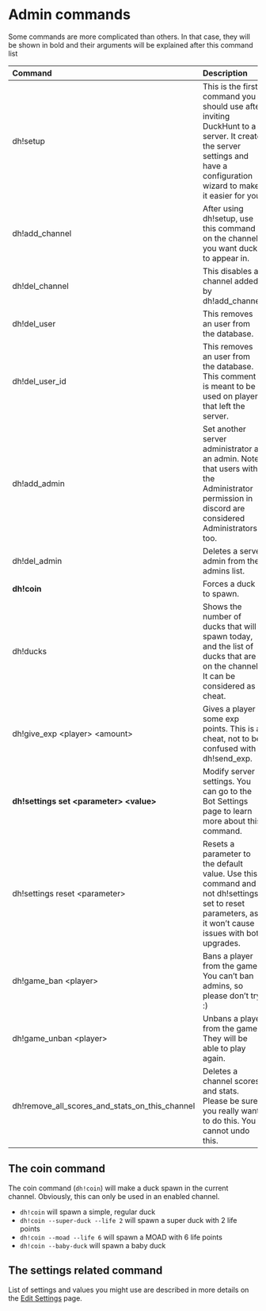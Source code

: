 # Admin commands

Some commands are more complicated than others. In that case, they will be shown in bold and their arguments will be explained after this command list

| Command | Description |
| :--- | :--- |
| dh!setup | This is the first command you should use after inviting DuckHunt to a server. It create the server settings and have a configuration wizard to make it easier for you. |
| dh!add\_channel | After using dh!setup, use this command on the channels you want ducks to appear in. |
| dh!del\_channel | This disables a channel added by dh!add\_channel. |
| dh!del\_user | This removes an user from the database. |
| dh!del\_user\_id | This removes an user from the database. This comment is meant to be used on players that left the server. |
| dh!add\_admin | Set another server administrator as an admin. Note that users with the Administrator permission in discord are considered Administrators too. |
| dh!del\_admin | Deletes a server admin from the admins list. |
| **dh!coin** | Forces a duck to spawn. |
| dh!ducks | Shows the number of ducks that will spawn today, and the list of ducks that are on the channel. It can be considered as a cheat. |
| dh!give\_exp &lt;player&gt; &lt;amount&gt; | Gives a player some exp points. This is a cheat, not to be confused with dh!send\_exp. |
| **dh!settings set &lt;parameter&gt; &lt;value&gt;** | Modify server settings. You can go to the Bot Settings page to learn more about this command. |
| dh!settings reset &lt;parameter&gt; | Resets a parameter to the default value. Use this command and not dh!settings set to reset parameters, as it won’t cause issues with bot upgrades. |
| dh!game\_ban &lt;player&gt; | Bans a player from the game. You can’t ban admins, so please don’t try :\) |
| dh!game\_unban &lt;player&gt; | Unbans a player from the game. They will be able to play again. |
| dh!remove\_all\_scores\_and\_stats\_on\_this\_channel | Deletes a channel scores and stats. Please be sure you really want to do this. You cannot undo this. |

## The coin command

The coin command \(`dh!coin`\) will make a duck spawn in the current channel. Obviously, this can only be used in an enabled channel.

* `dh!coin` will spawn a simple, regular duck
* `dh!coin --super-duck --life 2` will spawn a super duck with 2 life points
* `dh!coin --moad --life 6` will spawn a MOAD with 6 life points
* `dh!coin --baby-duck` will spawn a baby duck

## The settings related command

List of settings and values you might use are described in more details on the [Edit Settings](edit-settings-settings-list.md) page.

